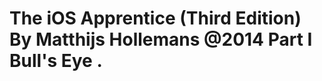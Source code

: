 The iOS Apprentice (Third Edition) By Matthijs Hollemans   @2014
Part I  Bull's Eye . 
===============
